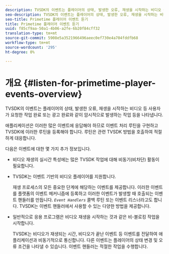 ```yaml
---
description: TVSDK의 이벤트는 플레이어의 상태, 발생한 오류, 재생을 시작하는 비디오 등 사용자가 요청한 작업 완료 또는 광고 완료와 같이 암시적으로 발생하는 작업 등을 나타냅니다.
seo-description: TVSDK의 이벤트는 플레이어의 상태, 발생한 오류, 재생을 시작하는 비디오 등 사용자가 요청한 작업 완료 또는 광고 완료와 같이 암시적으로 발생하는 작업 등을 나타냅니다.
seo-title: Primetime 플레이어 이벤트 듣기
title: Primetime 플레이어 이벤트 듣기
uuid: f85cf9aa-50a1-4b06-a2fe-6b20f84cff32
translation-type: tm+mt
source-git-commit: 5908e5a3521966496aeec0ef730e4a704fddfb68
workflow-type: tm+mt
source-wordcount: '295'
ht-degree: 0%

---
```



# 개요 {#listen-for-primetime-player-events-overview}

TVSDK의 이벤트는 플레이어의 상태, 발생한 오류, 재생을 시작하는 비디오 등 사용자가 요청한 작업 완료 또는 광고 완료와 같이 암시적으로 발생하는 작업 등을 나타냅니다.

애플리케이션은 이러한 많은 이벤트에 응답해야 하므로 이벤트 처리 루틴을 구현하고 TVSDK에 이러한 루틴을 등록해야 합니다. 루틴은 관련 TVSDK 방법을 호출하여 적절하게 대응합니다.

다음은 이벤트에 대한 몇 가지 추가 정보입니다.

* 비디오 재생의 실시간 특성에는 많은 TVSDK 작업에 대해 비동기(비차단) 활동이 필요합니다.
* TVSDK는 이벤트 기반의 비디오 플레이어를 지원합니다.

   재생 프로세스의 모든 중요한 단계에 해당하는 이벤트를 제공합니다. 이러한 이벤트를 플랫폼의 이벤트 메커니즘에 등록하고 이러한 이벤트가 발생할 때 호출되는 이벤트 핸들러를 만듭니다. *`Event Handlers`* 콜백 루틴 또는 이벤트 리스너라고도 합니다. TVSDK는 이벤트 핸들러에서 사용할 수 있는 다양한 방법을 제공합니다.
* 일반적으로 응용 프로그램은 비디오 재생을 시작하는 것과 같은 비-블로킹 작업을 시작합니다.

   TVSDK는 비디오가 재생되는 시간, 비디오가 끝난 이벤트 등 이벤트를 전달하여 애플리케이션과 비동기적으로 통신합니다. 다른 이벤트는 플레이어의 상태 변경 및 오류 조건을 나타낼 수 있습니다. 이벤트 핸들러는 적절한 작업을 수행합니다.

